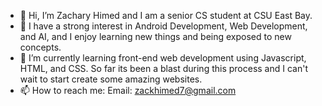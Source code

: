 - 👋 Hi, I’m Zachary Himed and I am a senior CS student at CSU East Bay.
- 👀 I have a strong interest in Android Development, Web Development, and AI, and I enjoy learning new things and being exposed to new concepts.
- 🌱 I’m currently learning front-end web development using Javascript, HTML, and CSS. So far its been a blast during this process and I can't wait to start create some amazing websites. 
- 📫 How to reach me:  Email: zackhimed7@gmail.com

<!---
zhimed/zhimed is a ✨ special ✨ repository because its `README.md` (this file) appears on your GitHub profile.
You can click the Preview link to take a look at your changes.
--->
